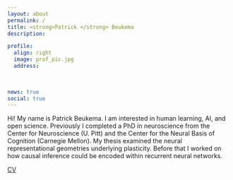 ```yaml
---
layout: about
permalink: /
title: <strong>Patrick </strong> Beukema
description: 

profile:
  align: right
  image: prof_pic.jpg
  address: 
   
    

news: true
social: true
---
```


Hi! My name is Patrick Beukema. I am interested in human learning, AI, and open science. Previously I completed a PhD in neuroscience from the Center for Neuroscience (U. Pitt) and the Center for the Neural Basis of Cognition (Carnegie Mellon). My thesis examined the neural representational geometries underlying plasticity. Before that I worked on how causal inference could be encoded within recurrent neural networks. 

[CV](http://nbviewer.jupyter.org/github/pbeukema/pbeukema.github.io/blob/master/resume.pdf)
